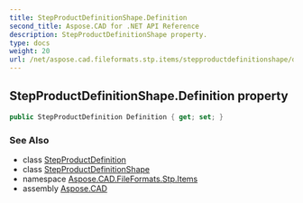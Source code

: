 ```yaml
---
title: StepProductDefinitionShape.Definition
second_title: Aspose.CAD for .NET API Reference
description: StepProductDefinitionShape property. 
type: docs
weight: 20
url: /net/aspose.cad.fileformats.stp.items/stepproductdefinitionshape/definition/
---
```

## StepProductDefinitionShape.Definition property

```csharp
public StepProductDefinition Definition { get; set; }
```

### See Also

* class [StepProductDefinition](../../stepproductdefinition/)
* class [StepProductDefinitionShape](../)
* namespace [Aspose.CAD.FileFormats.Stp.Items](../../stepproductdefinitionshape/)
* assembly [Aspose.CAD](../../../)



